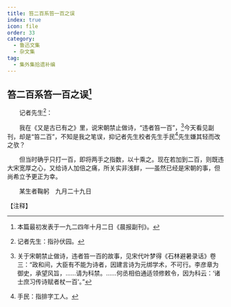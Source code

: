 ```yaml
---
title: 笞二百系笞一百之误
index: true
icon: file
order: 33
category:
  - 鲁迅文集
  - 杂文集
tag:  
  - 集外集拾遗补编
---
```


## 笞二百系笞一百之误[^①]

　　记者先生[^②]：

　　我在《又是古已有之》里，说宋朝禁止做诗，“违者笞一百”，[^③]今天看见副刊，却是“笞二百”，不知是我之笔误，抑记者先生校者先生手民[^④]先生嫌其轻而改之欤？

　　但当时确乎只打一百，即将两手之指数，以十乘之。现在若加到二百，则既违大宋宽厚之心，又给诗人加倍之痛，所关实非浅鲜，──虽然已经是宋朝的事，但尚希立予更正为幸。

　　某生者鞠躬　九月二十九日

【注释】

[^①]:本篇最初发表于一九二四年十月二日《晨报副刊》。

[^②]:记者先生：指孙伏园。

[^③]:关于宋朝禁止做诗，违者笞一百的故事，见宋代叶梦得《石林避暑录话》卷三：“政和间，大臣有不能为诗者，因建言诗为元绑学术，不可行。李彦章为御史，承望风旨，……请为科禁。……何丞相伯通适领修敕令，因为科云：‘诸士庶习传诗赋者杖一百’。”

[^④]:手民：指排字工人。
